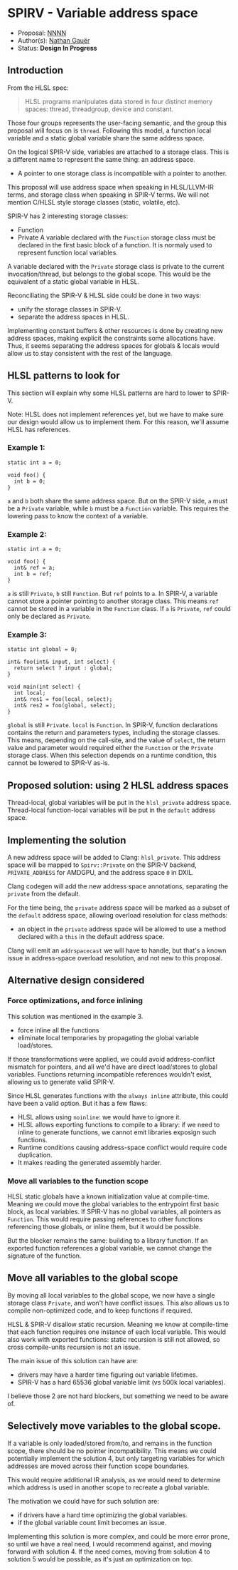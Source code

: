 # SPIRV - Variable address space

 * Proposal: [NNNN](NNNN-SPIRV-variable-address-space.md)
 * Author(s): [Nathan Gauër](https://github.com/Keenuts)
 * Status: **Design In Progress**

## Introduction

From the HLSL spec:

> HLSL programs manipulates data stored in four distinct memory spaces: thread, threadgroup, device and constant.

Those four groups represents the user-facing semantic, and the group this
proposal will focus on is `thread`.
Following this model, a function local variable and a static global variable
share the same address space.

On the logical SPIR-V side, variables are attached to a storage class. This
is a different name to represent the same thing: an address space.
- A pointer to one storage class is incompatible with a pointer to another.

This proposal will use address space when speaking in HLSL/LLVM-IR terms, and
storage class when speaking in SPIR-V terms.
We will not mention C/HLSL style storage classes (static, volatile, etc).

SPIR-V has 2 interesting storage classes:
 - Function
 - Private
A variable declared with the `Function` storage class must be declared in
the first basic block of a function. It is normaly used to represent function
local variables.

A variable declared with the `Private` storage class is private to the current
invocation/thread, but belongs to the global scope.
This would be the equivalent of a static global variable in HLSL.

Reconciliating the SPIR-V & HLSL side could be done in two ways:
 - unify the storage classes in SPIR-V.
 - separate the address spaces in HLSL.

Implementing constant buffers & other resources is done by creating new
address spaces, making explicit the constraints some allocations have.
Thus, it seems separating the address spaces for globals & locals would
allow us to stay consistent with the rest of the language.

## HLSL patterns to look for

This section will explain why some HLSL patterns are hard to lower to SPIR-V.

Note: HLSL does not implement references yet, but we have to make sure our
design would allow us to implement them. For this reason, we'll assume HLSL
has references.

### Example 1:

```hlsl
static int a = 0;

void foo() {
  int b = 0;
}
```

`a` and `b` both share the same address space. But on the SPIR-V side, `a`
must be a `Private` variable, while `b` must be a `Function` variable.
This requires the lowering pass to know the context of a variable.

### Example 2:

```hlsl
static int a = 0;

void foo() {
  int& ref = a;
  int b = ref;
}
```

`a` is still `Private`, `b` still `Function`. But `ref` points to `a`.
In SPIR-V, a variable cannot store a pointer pointing to another storage class.
This means `ref` cannot be stored in a variable in the `Function` class.
If `a` is `Private`, `ref` could only be declared as `Private`.

### Example 3:

```hlsl
static int global = 0;

int& foo(int& input, int select) {
  return select ? input : global;
}

void main(int select) {
  int local;
  int& res1 = foo(local, select);
  int& res2 = foo(global, select);
}
```

`global` is still `Private`.
`local` is `Function`.
In SPIR-V, function declarations contains the return and parameters types,
including the storage classes.
This means, depending on the call-site, and the value of `select`, the
return value and parameter would required either the `Function` or the
`Private` storage class. When this selection depends on a runtime condition,
this cannot be lowered to SPIR-V as-is.

## Proposed solution: using 2 HLSL address spaces

Thread-local, global variables will be put in the `hlsl_private` address
space. Thread-local function-local variables will be put in the `default`
address space.

## Implementing the solution

A new address space will be added to Clang: `hlsl_private`.
This address space will be mapped to `Spirv::Private` on the SPIR-V backend,
`PRIVATE_ADDRESS` for AMDGPU, and the address space `0` in DXIL.

Clang codegen will add the new address space annotations, separating
the `private` from the default.

For the time being, the `private` address space will be marked as a subset of
the `default` address space, allowing overload resolution for class methods:
- an object in the `private` address space will be allowed to use a method
  declared with a `this` in the default address space.

Clang will emit an `addrspacecast` we will have to handle, but that's a known
issue in address-space overload resolution, and not new to this proposal.

## Alternative design considered

### Force optimizations, and force inlining

This solution was mentioned in the example 3.
- force inline all the functions
- eliminate local temporaries by propagating the global variable load/stores.

If those transformations were applied, we could avoid address-conflict
mismatch for pointers, and all we'd have are direct load/stores to global
variables.
Functions returning incompatible references wouldn't exist, allowing us to
generate valid SPIR-V.

Since HLSL generates functions with the `always inline` attribute, this could
have been a valid option. But it has a few flaws:

- HLSL allows using `noinline`: we would have to ignore it.
- HLSL allows exporting functions to compile to a library: if we need to
  inline to generate functions, we cannot emit libraries exposign such
  functions.
- Runtime conditions causing address-space conflict would require code
  duplication.
- It makes reading the generated assembly harder.

### Move all variables to the function scope

HLSL static globals have a known initialization value at compile-time.
Meaning we could move the global variables to the entrypoint first basic
block, as local variables.
If SPIR-V has no global variables, all pointers as `Function`.
This would require passing references to other functions referencing those
globals, or inline them, but it would be possible.

But the blocker remains the same: building to a library function.
If an exported function references a global variable, we cannot change
the signature of the function.

## Move all variables to the global scope

By moving all local variables to the global scope, we now have a single
storage class `Private`, and won't have conflict issues.
This also allows us to compile non-optimized code, and to keep functions if
required.

HLSL & SPIR-V disallow static recursion. Meaning we know at compile-time
that each function requires one instance of each local variable.
This would also work with exported functions: static recursion is still not
allowed, so cross compile-units recursion is not an issue.

The main issue of this solution can have are:
- drivers may have a harder time figuring out variable lifetimes.
- SPIR-V has a hard 65536 global variable limit (vs 500k local variables).

I believe those 2 are not hard blockers, but something we need to be aware of.

## Selectively move variables to the global scope.

If a variable is only loaded/stored from/to, and remains in the function
scope, there should be no pointer incompatibility.
This means we could potentially implement the solution 4, but only targeting
variables for which addresses are moved across their function scope
boundaries.

This would require additional IR analysis, as we would need to determine
which address is used in another scope to recreate a global variable.

The motivation we could have for such solution are:
- if drivers have a hard time optimizing the global variables.
- if the global variable count limit becomes an issue.

Implementing this solution is more complex, and could be more error prone,
so until we have a real need, I would recommend against, and moving forward
with solution 4. If the need comes, moving from solution 4 to solution 5
would be possible, as it's just an optimization on top.

